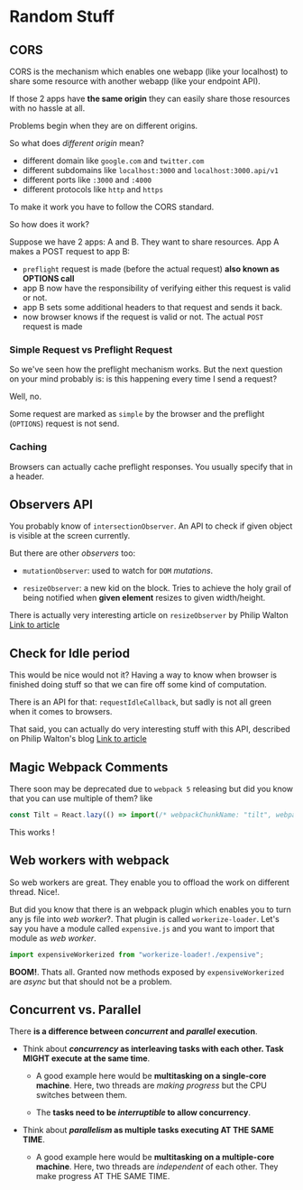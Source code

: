# Random Stuff

## CORS

CORS is the mechanism which enables one webapp (like your localhost) to share
some resource with another webapp (like your endpoint API).

If those 2 apps have **the same origin** they can easily share those resources
with no hassle at all.

Problems begin when they are on different origins.

So what does _different origin_ mean?

- different domain like `google.com` and `twitter.com`
- different subdomains like `localhost:3000` and `localhost:3000.api/v1`
- different ports like `:3000` and `:4000`
- different protocols like `http` and `https`

To make it work you have to follow the CORS standard.

So how does it work?

Suppose we have 2 apps: A and B. They want to share resources. App A makes a
POST request to app B:

- `preflight` request is made (before the actual request) **also known as
  OPTIONS call**
- app B now have the responsibility of verifying either this request is valid or
  not.
- app B sets some additional headers to that request and sends it back.
- now browser knows if the request is valid or not. The actual `POST` request is
  made

### Simple Request vs Preflight Request

So we've seen how the preflight mechanism works. But the next question on your
mind probably is: is this happening every time I send a request?

Well, no.

Some request are marked as `simple` by the browser and the preflight (`OPTIONS`)
request is not send.

### Caching

Browsers can actually cache preflight responses. You usually specify that in a
header.

## Observers API

You probably know of `intersectionObserver`. An API to check if given object is
visible at the screen currently.

But there are other _observers_ too:

- `mutationObserver`: used to watch for `DOM` _mutations_.

- `resizeObserver`: a new kid on the block. Tries to achieve the holy grail of
  being notified when **given element** resizes to given width/height.

There is actually very interesting article on `resizeObserver` by Philip Walton
[Link to article](https://philipwalton.com/articles/responsive-components-a-solution-to-the-container-queries-problem/)

## Check for Idle period

This would be nice would not it? Having a way to know when browser is finished
doing stuff so that we can fire off some kind of computation.

There is an API for that: `requestIdleCallback`, but sadly is not all green when
it comes to browsers.

That said, you can actually do very interesting stuff with this API, described
on Philip Walton's blog
[Link to article](https://philipwalton.com/articles/idle-until-urgent/)

## Magic Webpack Comments

There soon may be deprecated due to `webpack 5` releasing but did you know that you can use multiple of them? like

```js
const Tilt = React.lazy(() => import(/* webpackChunkName: "tilt", webpackPrefetch: true */ "../tilt"));
```

This works !

## Web workers with webpack

So web workers are great. They enable you to offload the work on different thread. Nice!.

But did you know that there is an webpack plugin which enables you to turn any js file into _web worker_?. That plugin is called `workerize-loader`.
Let's say you have a module called `expensive.js` and you want to import that module as _web worker_.

```js
import expensiveWorkerized from "workerize-loader!./expensive";
```

**BOOM!**. Thats all. Granted now methods exposed by `expensiveWorkerized` are _async_ but that should not be a problem.

## Concurrent vs. Parallel

There **is a difference between _concurrent_ and _parallel_ execution**.

- Think about **_concurrency_ as interleaving tasks with each other. Task MIGHT execute at the same time**.

  - A good example here would be **multitasking on a single-core machine**. Here, two threads are _making progress_ but the CPU switches between them.

  - The **tasks need to be _interruptible_ to allow concurrency**.

- Think about **_parallelism_ as multiple tasks executing AT THE SAME TIME**.

  - A good example here would be **multitasking on a multiple-core machine**. Here, two threads are _independent_ of each other. They make progress AT THE SAME TIME.
